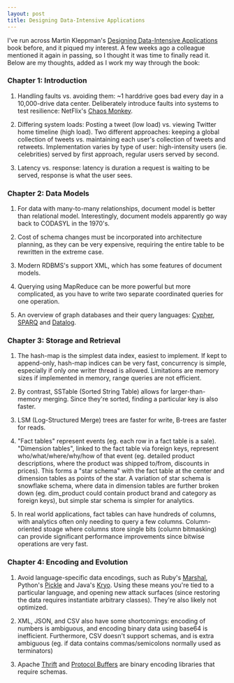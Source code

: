 ```yaml
---
layout: post
title: Designing Data-Intensive Applications
---
```


I've run across Martin Kleppman's [Designing Data-Intensive Applications](https://dataintensive.net/) book before, and it piqued my interest. A few weeks ago a colleague mentioned it again in passing, so I thought it was time to finally read it. Below are my thoughts, added as I work my way through the book:

### Chapter 1: Introduction

1. Handling faults vs. avoiding them: ~1 harddrive goes bad every day in a 10,000-drive data center. Deliberately introduce faults into systems to test resilience: NetFlix's [Chaos Monkey](https://github.com/Netflix/chaosmonkey).  

2. Differing system loads: Posting a tweet (low load) vs. viewing Twitter home timeline (high load). Two different approaches: keeping a global collection of tweets vs. maintaining each user's collection of tweets and retweets. Implementation varies by type of user: high-intensity users (ie. celebrities) served by first approach, regular users served by second.

3. Latency vs. response: latency is duration a request is waiting to be served, response is what the user sees.

### Chapter 2: Data Models

1. For data with many-to-many relationships, document model is better than relational model. Interestingly, document models apparently go way back to CODASYL in the 1970's.

2. Cost of schema changes must be incorporated into architecture planning, as they can be very expensive, requiring the entire table to be rewritten in the extreme case.

3. Modern RDBMS's support XML, which has some features of document models.

4. Querying using MapReduce can be more powerful but more complicated, as you have to write two separate coordinated queries for one operation.

5. An overview of graph databases and their query languages: [Cypher](https://neo4j.com/developer/cypher-query-language/), [SPARQ](https://www.w3.org/TR/rdf-sparql-query/) and [Datalog](https://clojure.github.io/clojure-contrib/doc/datalog.html).  

### Chapter 3: Storage and Retrieval

1. The hash-map is the simplest data index, easiest to implement. If kept to append-only, hash-map indices can be very fast, concurrency is simple, especially if only one writer thread is allowed. Limitations are memory sizes if implemented in memory, range queries are not efficient.

2. By contrast, SSTable (Sorted String Table) allows for larger-than-memory merging. Since they're sorted, finding a particular key is also faster.

3. LSM (Log-Structured Merge) trees are faster for write, B-trees are faster for reads.

4. "Fact tables" represent events (eg. each row in a fact table is a sale). "Dimension tables", linked to the fact table via foreign keys, represent who/what/where/why/how of that event (eg. detailed product descriptions, where the product was shipped to/from, discounts in prices). This forms a "star schema" with the fact table at the center and dimension tables as points of the star. A variation of star schema is snowflake schema, where data in dimension tables are further broken down (eg. dim_product could contain product brand and category as foreign keys), but simple star schema is simpler for analytics.

5. In real world applications, fact tables can have hundreds of columns, with analytics often only needing
to query a few columns. Column-oriented stoage where columns store single bits (column bitmasking) can provide significant performance improvements since bitwise operations are very fast.

### Chapter 4: Encoding and Evolution

1. Avoid language-specific data encodings, such as Ruby's [Marshal](https://ruby-doc.org/core-2.6.3/Marshal.html), Python's [Pickle](https://docs.python.org/3/library/pickle.html) and Java's [Kryo](https://github.com/EsotericSoftware/kryo). Using these means you're tied to a particular language, and opening new attack surfaces (since restoring the data requires instantiate arbitrary classes). They're also likely not optimized.

2. XML, JSON, and CSV also have some shortcomings: encoding of numbers is ambiguous, and encoding binary data using base64 is inefficient. Furthermore, CSV doesn't support schemas, and is extra ambiguous (eg. if data contains commas/semicolons normally used as terminators)

3. Apache [Thrift](https://thrift.apache.org/) and [Protocol Buffers](https://developers.google.com/protocol-buffers) are binary encoding libraries that require schemas.  
